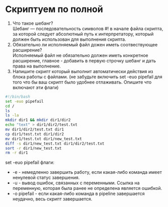# Скриптуем по полной

1. Что такое шебанг?<br />
Шебанг — последовательность символов #! в начале файла скрипта, за которой следует абсолютный путь к интерпретатору, который должен быть использован для выполнения скрипта.<br />
2. Обязательно ли исполняемый файл дожен иметь соотвествующее расширение?<br />
Исполняемый файл не обязательно должен иметь конкретное расширение, главное - добавить в первую строчку шебанг и дать права на выполнение.<br />
3. Напишите скрипт который выполнит автоматически действия из блока работы с файлами. (не забудьте включить set -euo pipefail для того что бы ваш скрипт было удобнее отлаживать. Опишите что включают эти флаги)<br />
```sh
#!/bin/bash
set -euo pipefail
cd /
ls
ls -la
mkdir dir1 && mkdir dir1/dir2
echo "text" > dir1/dir2/test.txt
mv dir1/dir2/test.txt dir1
cp dir1/test.txt dir1/dir2
mv dir1/test.txt dir1/new_test.txt
diff -s dir1/new_test.txt dir1/dir2/test.txt
sort -r dir1/new_test.txt
rm -r dir1
```
set -euo pipefail флаги:
* -e - немедленно завершить работу, если какая-либо команда имеет ненулевой статус завершения.
* -u - вывод ошибок, связанных с переменными. Ссылка на переменную, которая была ранее не определена является ошибкой.
* -o pipefail - если какая-либо команда в pipeline завершается неудачно, весь скрипт завершается.
